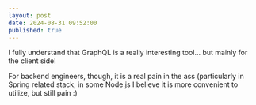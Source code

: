 ```yaml
---
layout: post
date: 2024-08-31 09:52:00
published: true
---
```


I fully understand that GraphQL is a really interesting tool... 
but mainly for the client side! 

For backend engineers, though, 
it is a real pain in the ass
(particularly in Spring related stack, 
in some Node.js I believe it is more convenient to utilize, 
but still pain :)
